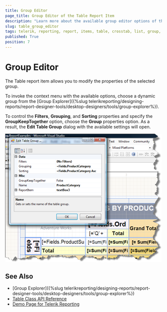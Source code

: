 ```yaml
---
title: Group Editor 
page_title: Group Editor of the Table Report Item 
description: "Learn more about the available group editor options of the Telerik Reporting Table report item."
slug: table_group_editor
tags: telerik, reporting, report, items, table, crosstab, list, group, editor
published: True
position: 7
---
```


# Group Editor

The Table report item allows you to modify the properties of the selected group. 

To invoke the context menu with the available options, choose a dynamic group from the [Group Explorer]({%slug telerikreporting/designing-reports/report-designer-tools/desktop-designers/tools/group-explorer%}). 

To control the **Filters**, **Grouping**, and **Sorting** properties and specify the **GroupKeepTogether** option, choose the **Group** properties option. As a result, the **Edit Table Group** dialog with the available settings will open. 

![The group editor of the Table report item](images/TableGroupEditor.png)

## See Also 

* [Group Explorer]({%slug telerikreporting/designing-reports/report-designer-tools/desktop-designers/tools/group-explorer%})
* [Table Class API Reference](/api/telerik.reporting.table)
* [Demo Page for Telerik Reporting](https://demos.telerik.com/reporting) 
